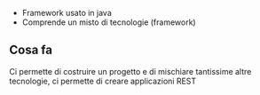 - Framework usato in java
- Comprende un misto di tecnologie (framework)
## Cosa fa
Ci permette di costruire un progetto e di mischiare tantissime altre tecnologie, ci permette di creare applicazioni REST

